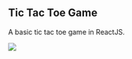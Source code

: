 ## Tic Tac Toe Game
A basic tic tac toe game in ReactJS.

![](http://i.picasion.com/pic89/88072abca33f6eeae0464823cc42fa2e.gif)
